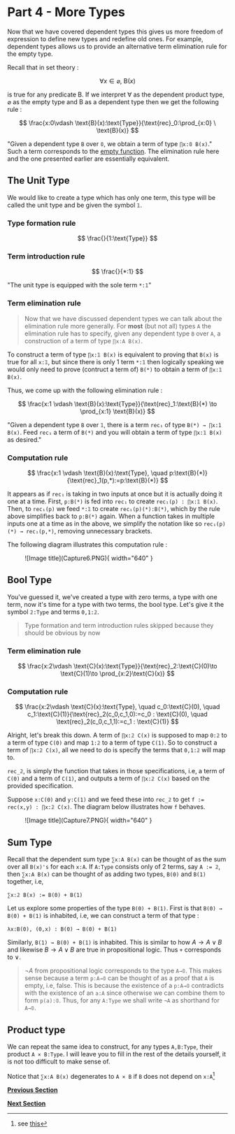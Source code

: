 # Part 4 - More Types

Now that we have covered dependent types this gives us more freedom of expression to define new types and redefine old ones. For example, dependent types allows us to provide an alternative term elimination rule for the empty type.

Recall that in set theory :

$$
\forall x\in \varnothing, \ \text{B}(x)
$$

is true for any predicate $\text{B}$. If we interpret $\forall$ as the dependent product type, $\varnothing$ as the empty type and $\text{B}$ as a dependent type then we get the following rule :

$$
\frac{x:0\vdash \text{B}(x):\text{Type}}{\text{rec}_0:\prod_{x:0} \ \text{B}(x)}
$$

"Given a dependent type `B` over `𝟘`, we obtain a term of type `∏x:𝟘 B(x)`." Such a term corresponds to the [empty function](https://en.wikipedia.org/wiki/Function_(mathematics)#empty_function). The elimination rule here and the one presented earlier are essentially equivalent. 

## The Unit Type

We would like to create a type which has only one term, this type will be called the unit type and be given the symbol `𝟙`.

### Type formation rule

$$
\frac{}{1:\text{Type}}
$$

### Term introduction rule

$$
\frac{}{*:1}
$$

"The unit type is equipped with the sole term `*:𝟙`"

### Term elimination rule

> Now that we have discussed dependent types we can talk about the elimination rule more generally. For **most** (but not all) types `A` the elimination rule has to specify, given any dependent type `B` over `A`, a construction of a term of type `∏x:A B(x)`. 

To construct a term of type `∏x:𝟙 B(x)` is equivalent to proving that `B(x)` is true for all `x:𝟙`, but since there is only 1 term `*:𝟙` then logically speaking we would only need to prove (contruct a term of) `B(*)` to obtain a term of `∏x:𝟙 B(x)`.    

Thus, we come up with the following elimination rule :

$$
\frac{x:1 \vdash \text{B}(x):\text{Type}}{\text{rec}_1:\text{B}(*) \to \prod_{x:1} \text{B}(x)}
$$

"Given a dependent type `B` over `𝟙`, there is a term `rec₁` of type `B(*) → ∏x:1 B(x)`. Feed `rec₁` a term of `B(*)` and you will obtain a term of type `∏x:𝟙 B(x)` as desired."

### Computation rule

$$
\frac{x:1 \vdash \text{B}(x):\text{Type}, \quad p:\text{B}(*)}{\text{rec}_1(p,*):=p:\text{B}(*)}
$$

It appears as if `rec₁` is taking in two inputs at once but it is actually doing it one at a time. First, `p:B(*)` is fed into `rec₁` to create `rec₁(p) : ∏x:𝟙 B(x)`. Then, to `rec₁(p)` we feed `*:𝟙` to create `rec₁(p)(*):B(*)`, which by the rule above simplifies back to `p:B(*)` again. When a function takes in multiple inputs one at a time as in the above, we simplify the notation like so `rec₁(p)(*) → rec₁(p,*)`, removing unnecessary brackets.

The following diagram illustrates this computation rule :

<figure markdown>
  ![Image title](Capture6.PNG){ width="640" }
</figure>

## Bool Type

You've guessed it, we've created a type with zero terms, a type with one term, now it's time for a type with two terms, the bool type. Let's give it the symbol `𝟚:Type` and terms `0,1:𝟚`.

> Type formation and term introduction rules skipped because they should be obvious by now

### Term elimination rule

$$
\frac{x:2\vdash \text{C}(x):\text{Type}}{\text{rec}_2:\text{C}(0)\to \text{C}(1)\to \prod_{x:2}\text{C}(x)}
$$

### Computation rule

$$
\frac{x:2\vdash \text{C}(x):\text{Type}, \quad c_0:\text{C}(0), \quad c_1:\text{C}(1)}{\text{rec}_2(c_0,c_1,0):=c_0 : \text{C}(0), \quad \text{rec}_2(c_0,c_1,1):=c_1 : \text{C}(1)}
$$

Alright, let's break this down. A term of `∏x:𝟚 C(x)` is supposed to map `0:𝟚` to a term of type `C(0)` and map `1:𝟚` to a term of type `C(1)`. So to construct a term of `∏x:𝟚 C(x)`, all we need to do is specify the terms that `0,1:𝟚` will map to. 

`rec_𝟚`, is simply the function that takes in those specifications, i.e, a term of `C(0)` and a term of `C(1)`, and outputs a term of `∏x:𝟚 C(x)` based on the provided specification. 

Suppose `x:C(0)` and `y:C(1)` and we feed these into `rec_𝟚` to get `f := rec(x,y) : ∏x:𝟚 C(x)`. The diagram below illustrates how `f` behaves.

<figure markdown>
  ![Image title](Capture7.PNG){ width="640" }
</figure>

## Sum Type

Recall that the dependent sum type `∑x:A B(x)` can be thought of as the sum over all `B(x)'s` for each `x:A`. If `A:Type` consists only of 2 terms, say `A := 𝟚`, then `∑x:A B(x)` can be thought of as adding two types, `B(0)` and `B(1)` together, i.e, 

```
∑x:𝟚 B(x) := B(0) + B(1)
```
Let us explore some properties of the type `B(0) + B(1)`. First is that `B(0) → B(0) + B(1)` is inhabited, i.e, we can construct a term of that type :
```
λx:B(0), (0,x) : B(0) → B(0) + B(1)
```
Similarly, `B(1) → B(0) + B(1)` is inhabited. This is similar to how $A \to A \lor B$ and likewise $B \to A \lor B$ are true in propositional logic. Thus `+` corresponds to $\lor$.

> $\neg A$ from propositional logic corresponds to the type `A→𝟘`. This makes sense because a term `p:A→𝟘` can be thought of as a proof that `A` is empty, i.e, false. This is because the existence of a `p:A→𝟘` contradicts with the existence of an `a:A` since otherwise we can combine them to form `p(a):𝟘`. Thus, for any `A:Type` we shall write `¬A` as shorthand for `A→𝟘`.   

## Product type

We can repeat the same idea to construct, for any types `A,B:Type`, their product `A × B:Type`. I will leave you to fill in the rest of the details yourself, it is not too difficult to make sense of.

Notice that `∑x:A B(x)` degenerates to `A × B` if `B` does not depend on `x:A`[^1] 


<!--
## The First Theorem

Let us introduce and prove the first theorem of this series :

> Theorem. Let `A,B,C:Type`, then the type
>
> ```
>                (A + B) → (A → C) → (B → C) → C
> ```
> is inhabited (has a term).

> What is the significance of this theorem? Viewed as propositions instead of types, the theorem states that : if we have a proof of `A + B` and we wish to prove `C` then it suffices to prove both `A → C` and `B → C`. This is the principle of proof by cases. 

Proof. First let us construct the dependent types :

```
x:𝟚 ⊢ D(x):Type, D(0) := A, D(1) := B

x:𝟚 ⊢ E(x):Type, E := λx:𝟚, D(x) → C
```
We can then rewrite our goal into
```
                 ∑x:𝟚 D(x) → E(0) → E(1) → C
```
Essentially what we want to do is construct a function that takes in a term of type `∑x:𝟚 D(x)`, a term of type `E(0)`, and a term of type `E(1)` and returns a term of type `C`. We also know that the construction a function involves making use of a lambda abstraction, so let us start with the following template :

```
λh1:(∑x:𝟚 D(x)), λh2:E(0), λh3:E(1), [something]
```

By applying the elimination rule of `𝟚:Type` with the dependent type `E` we obtain

```
rec₂ : E(0) → E(1) → ∏x:𝟚 E(x)
```
via the elimination rule for `∑` we can decompose `h1:∑x:𝟚 D(x)` as follows:
```
π₁(h1) : 𝟚,   π₂(h1) : D(π₁(h1))
```
Given terms `h2:E(0)` and `h3:E(1)` :
```
rec₂(h2,h3,π₁(h1)) : E(π₁(h1)) := D(π₁(h1)) → C

-- and hence --

rec₂(h2,h3,π₁(h1),π₂(h1)) : C
```

We can now fill in the previously unknown `[something]` :

```
λh1:(∑x:𝟚 D(x)), λh2:E(0), λh3:E(1), rec₂(h2,h3,π₁(h1),π₂(h1))
```
The above is a term of `∑x:𝟚 D(x) → E(0) → E(1) → C`, thus `(A + B) → (A → C) → (B → C) → C` is inhabited as required. ∎
-->

[**Previous Section**](part3.md)

[**Next Section**](part5.md)

[^1]: see [this](https://cs.stackexchange.com/questions/81112/why-product-type-is-a-dependent-sum)